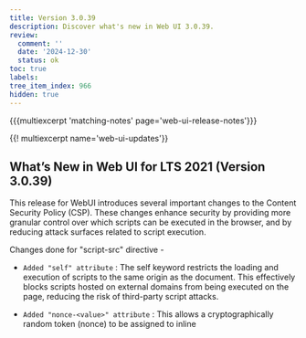 ```yaml
---
title: Version 3.0.39
description: Discover what's new in Web UI 3.0.39.
review:
  comment: ''
  date: '2024-12-30'
  status: ok
toc: true
labels:
tree_item_index: 966
hidden: true
---
```


{{{multiexcerpt 'matching-notes' page='web-ui-release-notes'}}}

{{! multiexcerpt name='web-ui-updates'}}

## What’s New in Web UI for LTS 2021 (Version 3.0.39)

This release for WebUI introduces several important changes to the Content Security Policy (CSP). These changes enhance security by providing more granular control over which scripts can be executed in the browser, and by reducing attack surfaces related to script execution.<br/>

Changes done for "script-src" directive -
- `Added "self" attribute` : The self keyword restricts the loading and execution of scripts to the same origin as the document. This effectively blocks scripts hosted on external domains from being executed on the page, reducing the risk of third-party script attacks.

- `Added "nonce-<value>" attribute` : This allows a cryptographically random token (nonce) to be assigned to inline <script> elements. Only scripts with a matching nonce value will be executed, ensuring that only trusted scripts can run inline, and unauthorized inline scripts are blocked.

- `Added "strict-dynamic" attribute` : When combined with a nonce (nonce-<value>) for inline scripts, strict-dynamic allows dynamically added scripts to be executed only if they are loaded from trusted sources. This prevents third-party scripts from adding untrusted scripts dynamically, enhancing security by relying on trusted sources.

- `Removed dependency on "data: *" attribute` : The data: scheme allows scripts to be loaded directly from data URIs, which can be a security risk as they are often used in XSS attacks. It can be removed to prevent scripts from being loaded from data URIs.

- `Removed dependency on "unsafe-inline" attribute` : This keyword previously allowed inline JavaScript to be executed, which poses a significant security risk as it can be exploited in XSS attacks. Removing this attribute forces websites to avoid using inline scripts or rely on safer alternatives, such as nonces.

- `Removed dependency on "unsafe-eval" attribute` : The unsafe-eval keyword allows the use of JavaScript's eval() function and other methods like setTimeout() and setInterval() with string arguments. These methods are commonly used in XSS attacks and can be exploited by attackers to execute arbitrary code. This change removes support for unsafe-eval and prevents the use of these unsafe JavaScript functions.

Changes done for "default-src" directive -
`Removed dependency of "blob: *" ` : By removing "blob: *" and adding "self" attribute, the directive can be made more restrictive.

Customers can override the default CSP of Nuxeo platform, and remove attributes like "unsafe-inline", "unsafe-eval" and "data: *" from "script-src" directive to have a stricter CSP. Note that in order to work with PDFs that have embedded WebAssembly code, it is required to either have "wasm-unsafe-eval" (Recommended) or "unsafe-eval" (Less secure) to be added in the "script-src" directive.
<br/>[[WEBUI-1282](https://hyland.atlassian.net/browse/WEBUI-1282)]
<br/>[[WEBUI-1446](https://hyland.atlassian.net/browse/WEBUI-1446)]
<br/>[[WEBUI-1496](https://hyland.atlassian.net/browse/WEBUI-1496)]
<br/>[[WEBUI-1497](https://hyland.atlassian.net/browse/WEBUI-1497)]
<br/>[[WEBUI-1498](https://hyland.atlassian.net/browse/WEBUI-1498)]
<br/>[[WEBUI-1580](https://hyland.atlassian.net/browse/WEBUI-1580)]
<br/>[[ELEMENTS-1759](https://hyland.atlassian.net/browse/ELEMENTS-1759)]

### Other Noteworthy Changes

- Offering the option to enable comma formatting this way can improve readability when dealing with very large numbers.
<br/>[[WEBUI-1590](https://hyland.atlassian.net/browse/WEBUI-1590)]
<br/>[[ELEMENTS-1771](https://hyland.atlassian.net/browse/ELEMENTS-1771)]

{{! /multiexcerpt}}